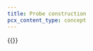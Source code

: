 ```yaml
---
title: Probe construction
pcx_content_type: concept
---
```


{{<render file="_probe-construction.md" withParameters="Magic Transit;;/magic-transit/how-to/configure-static-routes/">}}
